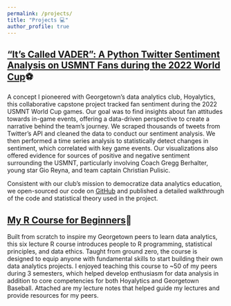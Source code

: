 ```yaml
---
permalink: /projects/
title: "Projects 💻"
author_profile: true
---
```

## [“It’s Called VADER”: A Python Twitter Sentiment Analysis on USMNT Fans during the 2022 World Cup](https://medium.com/hoyalytics/its-called-vader-a-python-twitter-sentiment-analysis-on-usmnt-fans-during-the-2022-world-cup-a8e08d479647)⚽

A concept I pioneered with Georgetown’s data analytics club, Hoyalytics, this collaborative capstone project tracked fan sentiment during the 2022 USMNT World Cup games. Our goal was to find insights about fan attitudes towards in-game events, offering a data-driven perspective to create a narrative behind the team’s journey. We scraped thousands of tweets from Twitter’s API and cleaned the data to conduct our sentiment analysis. We then performed a time series analysis to statistically detect changes in sentiment, which correlated with key game events. Our visualizations also offered evidence for sources of positive and negative sentiment surrounding the USMNT, particularly involving Coach Gregg Berhalter, young star Gio Reyna, and team captain Christian Pulisic. 

Consistent with our club’s mission to democratize data analytics education, we open-sourced our code on [GitHub](https://github.com/wcalandra5/USMNT_Sentiment_Analysis) and published a detailed walkthrough of the code and statistical theory used in the project.  

## [My R Course for Beginners](https://github.com/wcalandra5/R_Course#r-education-course-notes)🚀

Built from scratch to inspire my Georgetown peers to learn data analytics, this six lecture R course introduces people to R programming, statistical principles, and data ethics. Taught from ground zero, the course is designed to equip anyone with fundamental skills to start building their own data analytics projects. I enjoyed teaching this course to ~50 of my peers during 3 semesters, which helped develop enthusiasm for data analysis in addition to core competencies for both Hoyalytics and Georgetown Baseball. Attached are my lecture notes that helped guide my lectures and provide resources for my peers.